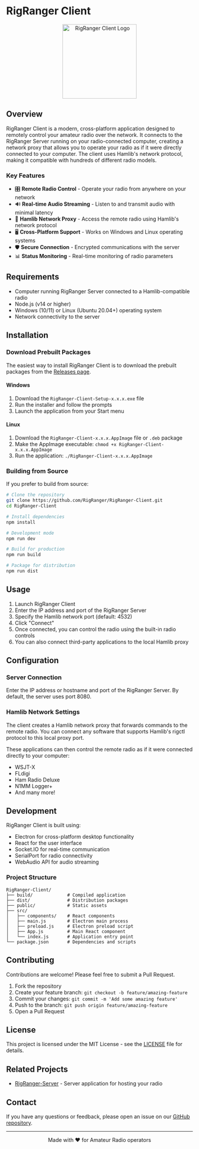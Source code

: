 # RigRanger Client

<div align="center">
  <img src="public/logo.png" alt="RigRanger Client Logo" width="200">
</div>

## Overview

RigRanger Client is a modern, cross-platform application designed to remotely control your amateur radio over the network. It connects to the RigRanger Server running on your radio-connected computer, creating a network proxy that allows you to operate your radio as if it were directly connected to your computer. The client uses Hamlib's network protocol, making it compatible with hundreds of different radio models.

### Key Features

- 🎛️ **Remote Radio Control** - Operate your radio from anywhere on your network
- 🔊 **Real-time Audio Streaming** - Listen to and transmit audio with minimal latency
- 📡 **Hamlib Network Proxy** - Access the remote radio using Hamlib's network protocol
- 🖥️ **Cross-Platform Support** - Works on Windows and Linux operating systems
- 🛡️ **Secure Connection** - Encrypted communications with the server
- 📊 **Status Monitoring** - Real-time monitoring of radio parameters

## Requirements

- Computer running RigRanger Server connected to a Hamlib-compatible radio
- Node.js (v14 or higher)
- Windows (10/11) or Linux (Ubuntu 20.04+) operating system
- Network connectivity to the server

## Installation

### Download Prebuilt Packages

The easiest way to install RigRanger Client is to download the prebuilt packages from the [Releases page](https://github.com/RigRanger/RigRanger-Client/releases).

#### Windows

1. Download the `RigRanger-Client-Setup-x.x.x.exe` file
2. Run the installer and follow the prompts
3. Launch the application from your Start menu

#### Linux

1. Download the `RigRanger-Client-x.x.x.AppImage` file or `.deb` package
2. Make the AppImage executable: `chmod +x RigRanger-Client-x.x.x.AppImage`
3. Run the application: `./RigRanger-Client-x.x.x.AppImage`

### Building from Source

If you prefer to build from source:

```bash
# Clone the repository
git clone https://github.com/RigRanger/RigRanger-Client.git
cd RigRanger-Client

# Install dependencies
npm install

# Development mode
npm run dev

# Build for production
npm run build

# Package for distribution
npm run dist
```

## Usage

1. Launch RigRanger Client
2. Enter the IP address and port of the RigRanger Server
3. Specify the Hamlib network port (default: 4532)
4. Click "Connect"
5. Once connected, you can control the radio using the built-in radio controls
6. You can also connect third-party applications to the local Hamlib proxy

## Configuration

### Server Connection

Enter the IP address or hostname and port of the RigRanger Server. By default, the server uses port 8080.

### Hamlib Network Settings

The client creates a Hamlib network proxy that forwards commands to the remote radio. You can connect any software that supports Hamlib's rigctl protocol to this local proxy port.

These applications can then control the remote radio as if it were connected directly to your computer:

- WSJT-X
- FLdigi
- Ham Radio Deluxe
- N1MM Logger+
- And many more!

## Development

RigRanger Client is built using:

- Electron for cross-platform desktop functionality
- React for the user interface
- Socket.IO for real-time communication
- SerialPort for radio connectivity
- WebAudio API for audio streaming

### Project Structure

```
RigRanger-Client/
├── build/             # Compiled application
├── dist/              # Distribution packages
├── public/            # Static assets
├── src/
│   ├── components/    # React components
│   ├── main.js        # Electron main process
│   ├── preload.js     # Electron preload script
│   ├── App.js         # Main React component
│   └── index.js       # Application entry point
└── package.json       # Dependencies and scripts
```

## Contributing

Contributions are welcome! Please feel free to submit a Pull Request.

1. Fork the repository
2. Create your feature branch: `git checkout -b feature/amazing-feature`
3. Commit your changes: `git commit -m 'Add some amazing feature'`
4. Push to the branch: `git push origin feature/amazing-feature`
5. Open a Pull Request

## License

This project is licensed under the MIT License - see the [LICENSE](LICENSE) file for details.

## Related Projects

- [RigRanger-Server](https://github.com/RigRanger/RigRanger-Server) - Server application for hosting your radio

## Contact

If you have any questions or feedback, please open an issue on our [GitHub repository](https://github.com/RigRanger/RigRanger-Client/issues).

---

<div align="center">
  Made with ❤️ for Amateur Radio operators
</div>
